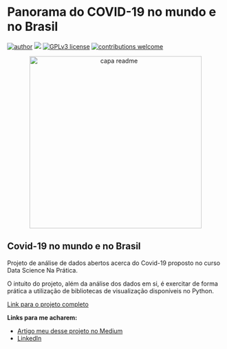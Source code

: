 # Panorama do COVID-19 no mundo e no Brasil
[![author](https://img.shields.io/badge/author-GuilhermeCarvalho-red.svg)](https://www.linkedin.com/in/guilherme-carvalho08/) [![](https://img.shields.io/badge/python-3.7+-blue.svg)](https://www.python.org/downloads/release/python-365/) [![GPLv3 license](https://img.shields.io/badge/License-GPLv3-blue.svg)](http://perso.crans.org/besson/LICENSE.html) [![contributions welcome](https://img.shields.io/badge/contributions-welcome-brightgreen.svg?style=flat)](https://github.com/rafaelnduarte/portfolio/issues)

<p align="center">
  <img src="https://cdn-images-1.medium.com/max/1000/0*x8K0zm0NEVatnvyo" alt="capa readme"height=400px >
</p>

## Covid-19 no mundo e no Brasil
Projeto de análise de dados abertos acerca do Covid-19 proposto no curso Data Science Na Prática.

O intuito do projeto, além da análise dos dados em si, é exercitar de forma prática a utilização de bibliotecas de visualização disponíveis no Python.

[Link para o projeto completo](https://github.com/GuilhermeCarv/Panorama-do-COVID-19-no-mundo-e-no-Brasil/blob/main/Panorama_do_COVID_19_no_mundo_e_no_Brasil.ipynb)

**Links para me acharem:**
* [Artigo meu desse projeto no Medium](https://medium.com/@guilherme_carvalho)
* [LinkedIn](https://www.linkedin.com/in/guilherme-carvalho08/)

